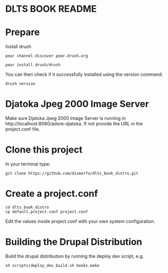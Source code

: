 DLTS BOOK README
==============

# Prepare

Install drush
  
	pear channel-discover pear.drush.org 
  
	pear install drush/drush
	
You can then check if it successfully installed using the version command:	

	drush version
  
# Djatoka Jpeg 2000 Image Server

Make sure Djatoka Jpeg 2000 Image Server is running in http://localhost:8080/adore-djatoka. If not provide the URL in the project.conf file.
    
# Clone this project

In your terminal type:

	git clone https://github.com/dismorfo/dlts_book_distro.git
  

# Create a project.conf

	cd dlts_book_distro
	cp default.project.conf project.conf
  
Edit the values inside project.conf with your own system configuration.

# Building the Drupal Distribution

Build the drupal distribution by running the deploy dev script, e.g.

	sh scripts/deploy_dev_build.sh books.make


